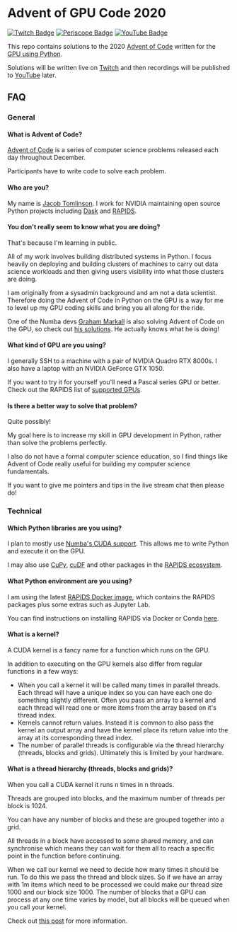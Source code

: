 # Advent of GPU Code 2020

[![Twitch Badge](https://img.shields.io/badge/Twitch-ConstrainedCoding-9147ff?logo=twitch&logoColor=white)](https://www.twitch.tv/constrainedcoding)
[![Periscope Badge](https://img.shields.io/badge/Periscope-__JacobTomlinson-%2340A4C4?logo=periscope&logoColor=white)](https://www.pscp.tv/_JacobTomlinson/follow)
[![YouTube Badge](https://img.shields.io/badge/YouTube-Jacob%20Tomlinson-FF0000?logo=youtube&logoColor=white)](https://www.youtube.com/channel/UCjwcSpcyRYsfZMsliAJzYuQ/live)

This repo contains solutions to the 2020 [Advent of Code](https://adventofcode.com/) written for the [GPU using Python](https://numba.pydata.org/numba-doc/dev/cuda/overview.html).

Solutions will be written live on [Twitch](https://www.twitch.tv/constrainedcoding) and then recordings will be published to [YouTube](https://www.youtube.com/channel/UCjwcSpcyRYsfZMsliAJzYuQ) later.

## FAQ

### General

#### What is Advent of Code?

[Advent of Code](https://adventofcode.com/) is a series of computer science problems released each day throughout December.

Participants have to write code to solve each problem.

#### Who are you?

My name is [Jacob Tomlinson](https://twitter.com/_jacobtomlinson). I work for NVIDIA maintaining open source Python projects including [Dask](https://dask.org/) and [RAPIDS](https://rapids.ai/).

#### You don't really seem to know what you are doing?

That's because I'm learning in public.

All of my work involves building distributed systems in Python. I focus heavily on deploying and building clusters of
machines to carry out data science workloads and then giving users visibility into what those clusters are doing. 

I am originally from a sysadmin background and am not a data scientist. Therefore doing the Advent of Code in Python on the GPU is a way for me to level up my GPU coding skills and bring you all along for the ride.

One of the Numba devs [Graham Markall](https://twitter.com/gmarkall) is also solving Advent of Code on the GPU, so check out [his solutions](https://github.com/gmarkall/advent-of-numba). He actually knows what he is doing!

#### What kind of GPU are you using?

I generally SSH to a machine with a pair of NVIDIA Quadro RTX 8000s. I also have a laptop with an NVIDIA GeForce GTX 1050.

If you want to try it for yourself you'll need a Pascal series GPU or better. Check out the RAPIDS list of [supported GPUs](https://medium.com/dropout-analytics/which-gpus-work-with-rapids-ai-f562ef29c75f).

#### Is there a better way to solve that problem?

Quite possibly!

My goal here is to increase my skill in GPU development in Python, rather than solve the problems perfectly. 

I also do not have a formal computer science education, so I find things like Advent of Code really useful for building my computer science fundamentals. 

If you want to give me pointers and tips in the live stream chat then please do!

### Technical

#### Which Python libraries are you using?

I plan to mostly use [Numba's CUDA support](https://numba.pydata.org/numba-doc/dev/cuda/overview.html). This allows me to write Python and execute it on the GPU.

I may also use [CuPy](https://cupy.dev/), [cuDF](https://github.com/rapidsai/cudf) and other packages in the [RAPIDS ecosystem](https://github.com/rapidsai).

#### What Python environment are you using?

I am using the latest [RAPIDS Docker image](https://hub.docker.com/r/rapidsai/rapidsai/), which contains the RAPIDS packages plus some extras such as Jupyter Lab.

You can find instructions on installing RAPIDS via Docker or Conda [here](https://rapids.ai/start.html#get-rapids).

#### What is a kernel?

A CUDA kernel is a fancy name for a function which runs on the GPU.

In addition to executing on the GPU kernels also differ from regular functions in a few ways:

- When you call a kernel it will be called many times in parallel threads. Each thread will have a unique index so you can have each one do something slightly different. Often you pass an array to a kernel and each thread will read one or more items from the array based on it's thread index.
- Kernels cannot return values. Instead it is common to also pass the kernel an output array and have the kernel place its return value into the array at its corresponding thread index.
- The number of parallel threads is configurable via the thread hierarchy (threads, blocks and grids). Ultimately this is limited by your hardware.

#### What is a thread hierarchy (threads, blocks and grids)?

When you call a CUDA kernel it runs n times in n threads.

Threads are grouped into blocks, and the maximum number of threads per block is 1024. 

You can have any number of blocks and these are grouped together into a grid.

All threads in a block have accessed to some shared memory, and can synchronise which means they can wait for them all to reach a specific point in the function before continuing.

When we call our kernel we need to decide how many times it should be run. To do this we pass the thread and block sizes. So if we have an array with 1m items which need to be processed we could make our thread size 1000 and our block size 1000. The number of blocks that a GPU can process at any one time varies by model, but all blocks will be queued when you call your kernel.

Check out [this post](https://developer.nvidia.com/blog/cuda-refresher-cuda-programming-model/) for more information.